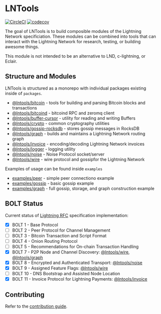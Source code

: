 # LNTools

[![CircleCI](https://circleci.com/gh/altangent/lntools/tree/master.svg?style=shield)](https://circleci.com/gh/altangent/lntools/tree/master)
[![codecov](https://codecov.io/gh/altangent/lntools/branch/master/graph/badge.svg)](https://codecov.io/gh/altangent/lntools)

The goal of LNTools is to build composible modules of the Lightning Network specificiation. These modules can be combined into tools that can interact with the Lightning Network for research, testing, or building awesome things.

This module is not intended to be an alternative to LND, c-lightning, or Eclair.

## Structure and Modules

LNTools is structured as a monorepo with individual packages existing inside of `packages`.

- [@lntools/bitcoin](packages/lntools-bitcoin) - tools for building and parsing Bitcoin blocks and transactions
- [@lntools/bitcoind](packages/lntools-bitcoind) - bitcoind RPC and zeromq client
- [@lntools/buffer-cursor](packages/lntools-buffer-cursor) - utility for reading and writing Buffers
- [@lntools/crypto](packages/lntools-crypto) - common cryptography utilities
- [@lntools/gossip-rocksdb](packages/lntools-gossip-rocksdb) - stores gossip messages in RocksDB
- [@lntools/graph](packages/lntools-graph) - builds and maintains a Lightning Network routing graph
- [@lntools/invoice](packages/lntools-invoice) - encoding/decoding Lightning Network invoices
- [@lntools/logger](packages/lntools-logger) - logging utility
- [@lntools/noise](packages/lntools-noise) - Noise Protocol socket/server
- [@lntools/wire](packages/lntools-wire) - wire protocol and gossipfor the Lightning Network

Examples of usage can be found inside `examples`

- [examples/peer](examples/peer) - simple peer connectiono example
- [examples/gossip](examples/gossip) - basic gossip example
- [examples/graph](examples/graph) - full gossip, storage, and graph construction example

## BOLT Status

Current status of [Lightning RFC](https://github.com/lightningnetwork/lightning-rfc) specification implementation:

- [x] BOLT 1 - Base Protocol
- [ ] BOLT 2 - Peer Protocol for Channel Management
- [ ] BOLT 3 - Bitcoin Transaction and Script Format
- [ ] BOLT 4 - Onion Routing Protocol
- [ ] BOLT 5 - Recommendations for On-chain Transaction Handling
- [x] BOLT 7 - P2P Node and Channel Discovery: [@lntools/wire](packages/wire), [@lntools/graph](packages/graph)
- [x] BOLT 8 - Encrypted and Authenticated Transport: [@lntools/noise](packages/lntools-noise)
- [x] BOLT 9 - Assigned Feature Flags: [@lntools/wire](packages/wire)
- [ ] BOLT 10 - DNS Bootstrap and Assisted Node Location
- [x] BOLT 11 - Invoice Protocol for Lightning Payments: [@lntools/invoice](packages/lntools-invoice)

## Contributing

Refer to the [contribution guide](CONTRIBUTING.md).
